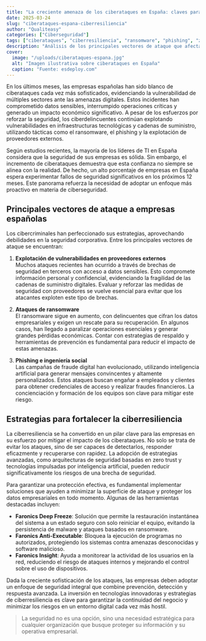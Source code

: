 ```yaml
---
title: "La creciente amenaza de los ciberataques en España: claves para una ciberresiliencia efectiva"
date: 2025-03-24
slug: "ciberataques-espana-ciberresiliencia"
author: "Qualiteasy"
categories: ["Ciberseguridad"]
tags: ["ciberataques", "ciberresiliencia", "ransomware", "phishing", "zero trust"]
description: "Análisis de los principales vectores de ataque que afectan a las empresas españolas y estrategias para fortalecer su ciberresiliencia."
cover:
  image: "/uploads/ciberataques-espana.jpg"
  alt: "Imagen ilustrativa sobre ciberataques en España"
  caption: "Fuente: esdeploy.com"
---
```


En los últimos meses, las empresas españolas han sido blanco de ciberataques cada vez más sofisticados, evidenciando la vulnerabilidad de múltiples sectores ante las amenazas digitales. Estos incidentes han comprometido datos sensibles, interrumpido operaciones críticas y generado un impacto económico significativo. A pesar de los esfuerzos por reforzar la seguridad, los ciberdelincuentes continúan explotando vulnerabilidades en infraestructuras tecnológicas y cadenas de suministro, utilizando tácticas como el ransomware, el phishing y la explotación de proveedores externos.

Según estudios recientes, la mayoría de los líderes de TI en España considera que la seguridad de sus empresas es sólida. Sin embargo, el incremento de ciberataques demuestra que esta confianza no siempre se alinea con la realidad. De hecho, un alto porcentaje de empresas en España espera experimentar fallos de seguridad significativos en los próximos 12 meses. Este panorama refuerza la necesidad de adoptar un enfoque más proactivo en materia de ciberseguridad.

## Principales vectores de ataque a empresas españolas

Los cibercriminales han perfeccionado sus estrategias, aprovechando debilidades en la seguridad corporativa. Entre los principales vectores de ataque se encuentran:

1. **Explotación de vulnerabilidades en proveedores externos**  
   Muchos ataques recientes han ocurrido a través de brechas de seguridad en terceros con acceso a datos sensibles. Esto compromete información personal y confidencial, evidenciando la fragilidad de las cadenas de suministro digitales. Evaluar y reforzar las medidas de seguridad con proveedores se vuelve esencial para evitar que los atacantes exploten este tipo de brechas.

2. **Ataques de ransomware**  
   El ransomware sigue en aumento, con delincuentes que cifran los datos empresariales y exigen un rescate para su recuperación. En algunos casos, han llegado a paralizar operaciones esenciales y generar grandes pérdidas económicas. Contar con estrategias de respaldo y herramientas de prevención es fundamental para reducir el impacto de estas amenazas.

3. **Phishing e ingeniería social**  
   Las campañas de fraude digital han evolucionado, utilizando inteligencia artificial para generar mensajes convincentes y altamente personalizados. Estos ataques buscan engañar a empleados y clientes para obtener credenciales de acceso y realizar fraudes financieros. La concienciación y formación de los equipos son clave para mitigar este riesgo.

## Estrategias para fortalecer la ciberresiliencia

La ciberresiliencia se ha convertido en un pilar clave para las empresas en su esfuerzo por mitigar el impacto de los ciberataques. No solo se trata de evitar los ataques, sino de ser capaces de detectarlos, responder eficazmente y recuperarse con rapidez. La adopción de estrategias avanzadas, como arquitecturas de seguridad basadas en zero trust y tecnologías impulsadas por inteligencia artificial, pueden reducir significativamente los riesgos de una brecha de seguridad.

Para garantizar una protección efectiva, es fundamental implementar soluciones que ayuden a minimizar la superficie de ataque y proteger los datos empresariales en todo momento. Algunas de las herramientas destacadas incluyen:

- **Faronics Deep Freeze**: Solución que permite la restauración instantánea del sistema a un estado seguro con solo reiniciar el equipo, evitando la persistencia de malware y ataques basados en ransomware.  
- **Faronics Anti-Executable**: Bloquea la ejecución de programas no autorizados, protegiendo los sistemas contra amenazas desconocidas y software malicioso.  
- **Faronics Insight**: Ayuda a monitorear la actividad de los usuarios en la red, reduciendo el riesgo de ataques internos y mejorando el control sobre el uso de dispositivos.

Dada la creciente sofisticación de los ataques, las empresas deben adoptar un enfoque de seguridad integral que combine prevención, detección y respuesta avanzada. La inversión en tecnologías innovadoras y estrategias de ciberresiliencia es clave para garantizar la continuidad del negocio y minimizar los riesgos en un entorno digital cada vez más hostil.

> La seguridad no es una opción, sino una necesidad estratégica para cualquier organización que busque proteger su información y su operativa empresarial.
